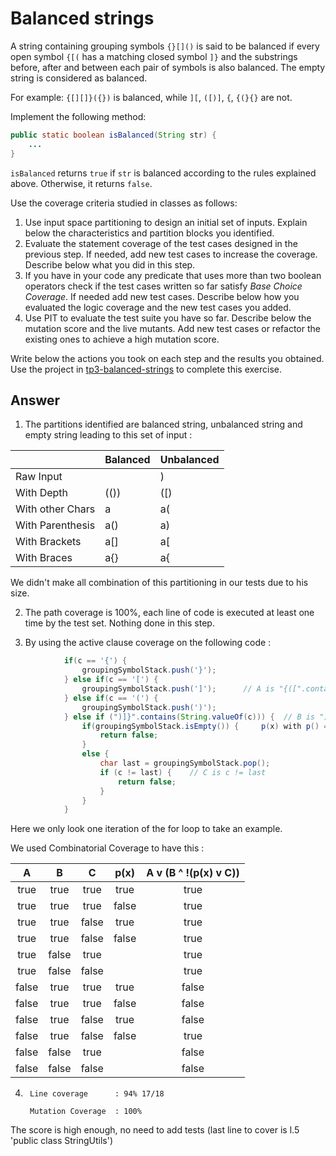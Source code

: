 # Balanced strings

A string containing grouping symbols `{}[]()` is said to be balanced if every open symbol `{[(` has a matching closed symbol `]}` and the substrings before, after and between each pair of symbols is also balanced. The empty string is considered as balanced.

For example: `{[][]}({})` is balanced, while `][`, `([)]`, `{`, `{(}{}` are not.

Implement the following method:

```java
public static boolean isBalanced(String str) {
    ...
}
```

`isBalanced` returns `true` if `str` is balanced according to the rules explained above. Otherwise, it returns `false`.

Use the coverage criteria studied in classes as follows:

1. Use input space partitioning to design an initial set of inputs. Explain below the characteristics and partition blocks you identified.
2. Evaluate the statement coverage of the test cases designed in the previous step. If needed, add new test cases to increase the coverage. Describe below what you did in this step.
3. If you have in your code any predicate that uses more than two boolean operators check if the test cases written so far satisfy *Base Choice Coverage*. If needed add new test cases. Describe below how you evaluated the logic coverage and the new test cases you added.
4. Use PIT to evaluate the test suite you have so far. Describe below the mutation score and the live mutants. Add new test cases or refactor the existing ones to achieve a high mutation score.

Write below the actions you took on each step and the results you obtained.
Use the project in [tp3-balanced-strings](../code/tp3-balanced-strings) to complete this exercise.

## Answer

1) The partitions identified are balanced string, unbalanced string and empty string leading to this set of input :

|                  | Balanced | Unbalanced |
|------------------|----------|------------|
| Raw Input        |          |      )     |
| With Depth       |   (())   |     ([)    |
| With other Chars |     a    |     a(     |
| With Parenthesis |    a()   |     a)     |
| With Brackets    |    a[]   |     a[     |
| With Braces      |    a{}   |     a{     |

We didn't make all combination of this partitioning in our tests due to his size. 

2) The path coverage is 100%, each line of code is executed at least one time by the test set. Nothing done in this step.

3) By using the active clause coverage on the following code :
```java
            if(c == '{') {
                groupingSymbolStack.push('}');
            } else if(c == '[') {
                groupingSymbolStack.push(']');      // A is "{([".contains(String.valueOf(c))
            } else if(c == '(') {
                groupingSymbolStack.push(')');
            } else if (")]}".contains(String.valueOf(c))) {  // B is ")]}".contains(String.valueOf(c))
                if(groupingSymbolStack.isEmpty()) {     p(x) with p() = isEmpty() and x = groupingSymbolStack 
                    return false;
                }
                else {
                    char last = groupingSymbolStack.pop();
                    if (c != last) {    // C is c != last
                        return false;
                    }
                }
            }
```

Here we only look one iteration of the for loop to take an example. 

We used Combinatorial Coverage to have this : 

|   A   |   B   |   C   |  p(x) | A v (B ^ !(p(x) v C)) |
|:-----:|:-----:|:-----:|:-----:|:---------------------:|
|  true |  true |  true |  true |          true         |
|  true |  true |  true | false |          true         |
|  true |  true | false |  true |          true         |
|  true |  true | false | false |          true         |
|  true | false |  true |       |          true         |
|  true | false | false |       |          true         |
| false |  true |  true |  true |         false         |
| false |  true |  true | false |         false         |
| false |  true | false |  true |         false         |
| false |  true | false | false |          true         |
| false | false |  true |       |         false         |
| false | false | false |       |         false         |

4)  	Line coverage      : 94% 17/18 

        Mutation Coverage  : 100% 

The score is high enough, no need to add tests (last line to cover is l.5 'public class StringUtils')